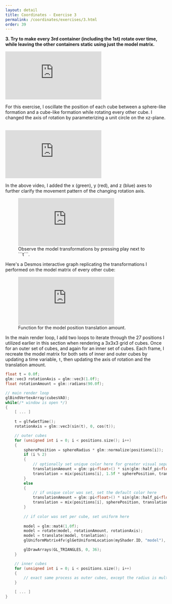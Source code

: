 ```yaml
---
layout: detail
title: Coordinates - Exercise 3
permalink: /coordinates/exercises/3.html
order: 39
---
```


**3. Try to make every 3rd container (including the 1st) rotate over time, while leaving the other containers static using just the model matrix.**

<iframe
    src="https://www.youtube.com/embed/_J3sd-a8BW0?autoplay=1&mute=1&controls=1&modestbranding=1&rel=0&playsinline=1" 
    frameborder="0" 
    allow="autoplay; encrypted-media" 
    allowfullscreen>
</iframe>

For this exercise, I oscillate the position of each cube between a sphere-like formation and a cube-like formation while rotating every other cube. I changed the axis of rotation by parameterizing a unit circle on the xz-plane.

<br>

<iframe
    src="https://www.youtube.com/embed/-kyqUMA7ubw?autoplay=1&mute=1&controls=1&modestbranding=1&rel=0&playsinline=1" 
    frameborder="0" 
    allow="autoplay; encrypted-media" 
    allowfullscreen>
</iframe>

In the above video, I added the x (green), y (red), and z (blue) axes to further clarify the movement pattern of the changing rotation axis.

<figure>
    <iframe
        src="https://www.desmos.com/3d/sk0zlncnr5?embed"
        frameborder="0"
        allowfullscreen>
    </iframe>
    <figcaption>Observe the model transformations by pressing play next to ```t```.</figcaption>
</figure>

Here's a Desmos interactive graph replicating the transformations I performed on the model matrix of every other cube:

<figure>
    <iframe 
        src="https://www.desmos.com/calculator/6sh532p9jp?embed"
        frameborder=0
        allowfullscreen>
    </iframe>
    <figcaption>Function for the model position translation amount.</figcaption>
</figure>

In the main render loop, I add two loops to iterate through the 27 positions I utilized earlier in this section when rendering a 3x3x3 grid of cubes. Once for an outer set of cubes, and again for an inner set of cubes. Each frame, I recreate the model matrix for both sets of inner and outer cubes by updating a time variable, ```t```, then updating the axis of rotation and the translation amount.

```c++
float t = 0.0f;
glm::vec3 rotationAxis = glm::vec3(1.0f);
float rotationAmount = glm::radians(90.0f);

// main render loop
glBindVertexArray(cubesVAO);
while(/* window is open */)
{
    [ ... ] 
        
    t = glfwGetTime(); 
    rotationAxis = glm::vec3(sin(t), 0, cos(t));

    // outer cubes
    for (unsigned int i = 0; i < positions.size(); i++)
    {
        spherePosition = sphereRadius * glm::normalize(positions[i]);
        if (i % 2)
        {
            // optionally set unique color here for greater visual separation of every other cube
            translationAmount = glm::pi<float>() * sin(glm::half_pi<float>() * sin(t)) / 9.0f + 1.0f;
            translation = mix(positions[i], 1.5f * spherePosition, translationAmount);
        }
        else
        {
            // if unique color was set, set the default color here
            translationAmount = glm::pi<float>() * sin(glm::half_pi<float>() * sin(t + glm::pi<float>())) / 9.0f + 1.0f;
            translation = mix(positions[i], spherePosition, translationAmount);
        }
        
        // if color was set per cube, set uniform here
        
        model = glm::mat4(1.0f);
        model = rotate(model, rotationAmount, rotationAxis);
        model = translate(model, tranlation);
        glUniformMatrix4fv(glGetUniformLocation(myShader.ID, "model"), 1, GL_FALSE, glm::value_ptr(model));

        glDrawArrays(GL_TRIANGLES, 0, 36);
    }

    // inner cubes
    for (unsigned int i = 0; i < positions.size(); i++)
    {
        // exact same process as outer cubes, except the radius is multiplied to be smaller
    }

    [ ... ] 
}
```